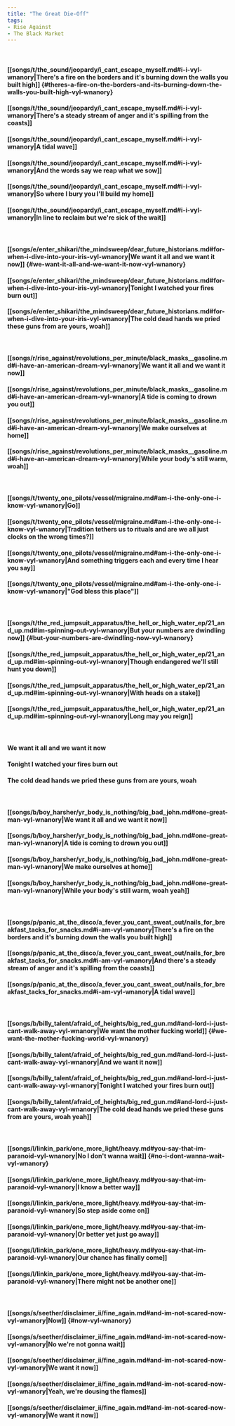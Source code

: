 ```yaml
---
title: "The Great Die-Off"
tags:
- Rise Against
- The Black Market
---
```

&nbsp;
#### [[songs/t/the_sound/jeopardy/i_cant_escape_myself.md#i-i-vyl-wnanory|There's a fire on the borders and it's burning down the walls you built high]] {#theres-a-fire-on-the-borders-and-its-burning-down-the-walls-you-built-high-vyl-wnanory}
#### [[songs/t/the_sound/jeopardy/i_cant_escape_myself.md#i-i-vyl-wnanory|There's a steady stream of anger and it's spilling from the coasts]]
#### [[songs/t/the_sound/jeopardy/i_cant_escape_myself.md#i-i-vyl-wnanory|A tidal wave]]
#### [[songs/t/the_sound/jeopardy/i_cant_escape_myself.md#i-i-vyl-wnanory|And the words say we reap what we sow]]
#### [[songs/t/the_sound/jeopardy/i_cant_escape_myself.md#i-i-vyl-wnanory|So where I bury you I'll build my home]]
#### [[songs/t/the_sound/jeopardy/i_cant_escape_myself.md#i-i-vyl-wnanory|In line to reclaim but we're sick of the wait]]
&nbsp;
#### [[songs/e/enter_shikari/the_mindsweep/dear_future_historians.md#for-when-i-dive-into-your-iris-vyl-wnanory|We want it all and we want it now]] {#we-want-it-all-and-we-want-it-now-vyl-wnanory}
#### [[songs/e/enter_shikari/the_mindsweep/dear_future_historians.md#for-when-i-dive-into-your-iris-vyl-wnanory|Tonight I watched your fires burn out]]
#### [[songs/e/enter_shikari/the_mindsweep/dear_future_historians.md#for-when-i-dive-into-your-iris-vyl-wnanory|The cold dead hands we pried these guns from are yours, woah]]
&nbsp;
#### [[songs/r/rise_against/revolutions_per_minute/black_masks__gasoline.md#i-have-an-american-dream-vyl-wnanory|We want it all and we want it now]]
#### [[songs/r/rise_against/revolutions_per_minute/black_masks__gasoline.md#i-have-an-american-dream-vyl-wnanory|A tide is coming to drown you out]]
#### [[songs/r/rise_against/revolutions_per_minute/black_masks__gasoline.md#i-have-an-american-dream-vyl-wnanory|We make ourselves at home]]
#### [[songs/r/rise_against/revolutions_per_minute/black_masks__gasoline.md#i-have-an-american-dream-vyl-wnanory|While your body's still warm, woah]]
&nbsp;
#### [[songs/t/twenty_one_pilots/vessel/migraine.md#am-i-the-only-one-i-know-vyl-wnanory|Go]]
#### [[songs/t/twenty_one_pilots/vessel/migraine.md#am-i-the-only-one-i-know-vyl-wnanory|Tradition tethers us to rituals and are we all just clocks on the wrong times?]]
#### [[songs/t/twenty_one_pilots/vessel/migraine.md#am-i-the-only-one-i-know-vyl-wnanory|And something triggers each and every time I hear you say]]
#### [[songs/t/twenty_one_pilots/vessel/migraine.md#am-i-the-only-one-i-know-vyl-wnanory|"God bless this place"]]
&nbsp;
#### [[songs/t/the_red_jumpsuit_apparatus/the_hell_or_high_water_ep/21_and_up.md#im-spinning-out-vyl-wnanory|But your numbers are dwindling now]] {#but-your-numbers-are-dwindling-now-vyl-wnanory}
#### [[songs/t/the_red_jumpsuit_apparatus/the_hell_or_high_water_ep/21_and_up.md#im-spinning-out-vyl-wnanory|Though endangered we'll still hunt you down]]
#### [[songs/t/the_red_jumpsuit_apparatus/the_hell_or_high_water_ep/21_and_up.md#im-spinning-out-vyl-wnanory|With heads on a stake]]
#### [[songs/t/the_red_jumpsuit_apparatus/the_hell_or_high_water_ep/21_and_up.md#im-spinning-out-vyl-wnanory|Long may you reign]]
&nbsp;
#### We want it all and we want it now
#### Tonight I watched your fires burn out
#### The cold dead hands we pried these guns from are yours, woah
&nbsp;
#### [[songs/b/boy_harsher/yr_body_is_nothing/big_bad_john.md#one-great-man-vyl-wnanory|We want it all and we want it now]]
#### [[songs/b/boy_harsher/yr_body_is_nothing/big_bad_john.md#one-great-man-vyl-wnanory|A tide is coming to drown you out]]
#### [[songs/b/boy_harsher/yr_body_is_nothing/big_bad_john.md#one-great-man-vyl-wnanory|We make ourselves at home]]
#### [[songs/b/boy_harsher/yr_body_is_nothing/big_bad_john.md#one-great-man-vyl-wnanory|While your body's still warm, woah yeah]]
&nbsp;
#### [[songs/p/panic_at_the_disco/a_fever_you_cant_sweat_out/nails_for_breakfast_tacks_for_snacks.md#i-am-vyl-wnanory|There's a fire on the borders and it's burning down the walls you built high]]
#### [[songs/p/panic_at_the_disco/a_fever_you_cant_sweat_out/nails_for_breakfast_tacks_for_snacks.md#i-am-vyl-wnanory|And there's a steady stream of anger and it's spilling from the coasts]]
#### [[songs/p/panic_at_the_disco/a_fever_you_cant_sweat_out/nails_for_breakfast_tacks_for_snacks.md#i-am-vyl-wnanory|A tidal wave]]
&nbsp;
#### [[songs/b/billy_talent/afraid_of_heights/big_red_gun.md#and-lord-i-just-cant-walk-away-vyl-wnanory|We want the mother fucking world]] {#we-want-the-mother-fucking-world-vyl-wnanory}
#### [[songs/b/billy_talent/afraid_of_heights/big_red_gun.md#and-lord-i-just-cant-walk-away-vyl-wnanory|And we want it now]]
#### [[songs/b/billy_talent/afraid_of_heights/big_red_gun.md#and-lord-i-just-cant-walk-away-vyl-wnanory|Tonight I watched your fires burn out]]
#### [[songs/b/billy_talent/afraid_of_heights/big_red_gun.md#and-lord-i-just-cant-walk-away-vyl-wnanory|The cold dead hands we pried these guns from are yours, woah yeah]]
&nbsp;
#### [[songs/l/linkin_park/one_more_light/heavy.md#you-say-that-im-paranoid-vyl-wnanory|No I don't wanna wait]] {#no-i-dont-wanna-wait-vyl-wnanory}
#### [[songs/l/linkin_park/one_more_light/heavy.md#you-say-that-im-paranoid-vyl-wnanory|I know a better way]]
#### [[songs/l/linkin_park/one_more_light/heavy.md#you-say-that-im-paranoid-vyl-wnanory|So step aside come on]]
#### [[songs/l/linkin_park/one_more_light/heavy.md#you-say-that-im-paranoid-vyl-wnanory|Or better yet just go away]]
#### [[songs/l/linkin_park/one_more_light/heavy.md#you-say-that-im-paranoid-vyl-wnanory|Our chance has finally come]]
#### [[songs/l/linkin_park/one_more_light/heavy.md#you-say-that-im-paranoid-vyl-wnanory|There might not be another one]]
&nbsp;
#### [[songs/s/seether/disclaimer_ii/fine_again.md#and-im-not-scared-now-vyl-wnanory|Now]] {#now-vyl-wnanory}
#### [[songs/s/seether/disclaimer_ii/fine_again.md#and-im-not-scared-now-vyl-wnanory|No we're not gonna wait]]
#### [[songs/s/seether/disclaimer_ii/fine_again.md#and-im-not-scared-now-vyl-wnanory|We want it now]]
#### [[songs/s/seether/disclaimer_ii/fine_again.md#and-im-not-scared-now-vyl-wnanory|Yeah, we're dousing the flames]]
#### [[songs/s/seether/disclaimer_ii/fine_again.md#and-im-not-scared-now-vyl-wnanory|We want it now]]
